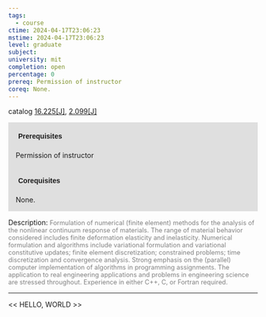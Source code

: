 ```yaml
---
tags:
  - course
ctime: 2024-04-17T23:06:23
mstime: 2024-04-17T23:06:23
level: graduate
subject: 
university: mit
completion: open
percentage: 0
prereq: Permission of instructor
coreq: None.
---
```


catalog [16.225[J]](http://student.mit.edu/catalog/m16a.html#16.225), [2.099[J]](http://student.mit.edu/catalog/m2a.html#2.099)

<span style="display: block; padding: 15px; background-color: rgb(100, 100, 100, 0.2);"><font id="m_prereq1410_0" style="display: block; font-family: Arial, sans-serif; font-weight: bold; padding: 5px">Prerequisites</font><br><span id="prereq1410_0">Permission of instructor</span></span>
<span style="display: block; padding: 15px; background-color: rgb(100, 100, 100, 0.2);"><font id="m_coreq1410_0" style="display: block; font-family: Arial, sans-serif; font-weight: bold; padding: 5px">Corequisites</font><br><span id="coreq1410_0">None.</span></span>

<font style="">Description:</font>
<font style="color: grey; font-size: 0.8rem;">Formulation of numerical (finite element) methods for the analysis of the nonlinear continuum response of materials. The range of material behavior considered includes finite deformation elasticity and inelasticity. Numerical formulation and algorithms include variational formulation and variational constitutive updates; finite element discretization; constrained problems; time discretization and convergence analysis. Strong emphasis on the (parallel) computer implementation of algorithms in programming assignments. The application to real engineering applications and problems in engineering science are stressed throughout. Experience in either C++, C, or Fortran required.</font>



---

<< HELLO, WORLD >>
